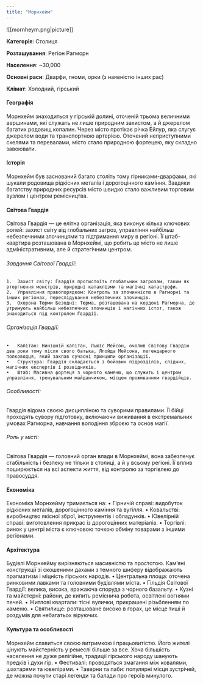 ```yaml
---
title: "Морнхейм"
---
```

![[mornheym.png|picture]]

**Категорія**: Столиця

**Розташування**: Регіон Рагморн

**Населення**: ~30,000

**Основні раси**: Дварфи, гноми, орки (з наявністю інших рас)

**Клімат**: Холодний, гірський

#### Географія

Морнхейм знаходиться у гірській долині, оточеній трьома величними вершинами, які служать не лише природним захистом, а й джерелом багатих родовищ копалин. Через місто протікає річка Ейлур, яка слугує джерелом води та транспортною артерією. Оточений неприступними скелями та перевалами, місто стало природною фортецею, яку складно завоювати.

#### Історія

Морнхейм був заснований багато століть тому гірниками-дварфами, які шукали родовища рідкісних металів і дорогоцінного каміння. Завдяки багатству природних ресурсів місто швидко стало важливим торговим вузлом і центром ремісництва.

#### Світова Гвардія

Світова Гвардія — це елітна організація, яка виконує кілька ключових ролей: захист світу від глобальних загроз, управління найбільш небезпечними злочинцями та підтримання миру в регіоні. Її штаб-квартира розташована в Морнхеймі, що робить це місто не лише адміністративним, але й стратегічним центром.

###### Завдання Світової Гвардії:
	1.	Захист світу: Гвардія протистоїть глобальним загрозам, таким як вторгнення монстрів, природні катаклізми та магічні катастрофи.
	2.	Управління правопорядком: Контроль за злочинністю в Рагморні та інших регіонах, переслідування небезпечних злочинців.
	3.	Охорона Тюрми Безодні: Тюрма, розташована на кордоні Рагморна, де утримують найбільш небезпечних злочинців і магічних істот, також знаходиться під контролем Гвардії.

###### Організація Гвардії:
	•	Капітан: Нинішній капітан, Льюїс Мейсон, очолив Світову Гвардію два роки тому після свого батька, Ллойда Мейсона, легендарного полководця, який заклав сучасні принципи організації.
	•	Структура: Гвардія складається з бойових підрозділів, слідчих, магічних експертів і розвідників.
	•	Штаб: Масивна фортеця з чорного каменю, що служить і центром управління, тренувальним майданчиком, місцем проживанням гвардійців.

###### Особливості:

Гвардія відома своєю дисципліною та суворими правилами. Її бійці проходять сувору підготовку, включаючи виживання в екстремальних умовах Рагморна, навчання володіння зброєю та основ магії.

###### Роль у місті:

Світова Гвардія — головний орган влади в Морнхеймі, вона забезпечує стабільність і безпеку не тільки в столиці, а й у всьому регіоні. Її вплив поширюється на всі аспекти життя, від контролю за торгівлею до правосуддя.

#### Економіка

Економіка Морнхейму тримається на:
	•	Гірничій справі: видобуток рідкісних металів, дорогоцінного каміння та вугілля.
	•	Ковальстві: виробництво якісної зброї, інструментів і обладунків.
	•	Ювелірній справі: виготовлення прикрас із дорогоцінних матеріалів.
	•	Торгівлі: ринок у центрі міста є ключовою точкою обміну товарами з іншими регіонами.

#### Архітектура

Будівлі Морнхейму вирізняються масивністю та простотою. Кам’яні конструкції зі скошеними дахами з темного шиферу відображають прагматизм і міцність гірських народів.
	•	Центральна площа: оточена ринковими лавками та головними будівлями міста.
	•	Гільдія Світової Гвардії: велика, висока, вражаюча споруда з чорного базальту.
	•	Кузні та майстерні: райони, де кипить реміснича робота, освітлені вогнями печей.
	•	Житлові квартали: тісні вулички, прикрашені різьбленням по каменю.
	•	Святилище: розташоване високо в горах, це місце тиші й роздумів для небагатьох віруючих.

#### Культура та особливості

Морнхейм славиться своєю витримкою і працьовитістю. Його жителі цінують майстерність у ремеслі більше за все. Хоча більшість населення не дуже релігійне, традиції гірського народу шанують предків і духи гір.
	•	Фестивалі: проводяться змагання між ковалями, шахтарями та ювелірами.
	•	Таверни та паби: популярні місця зустрічей, де можна почути старі легенди та балади про героїв минулого.
